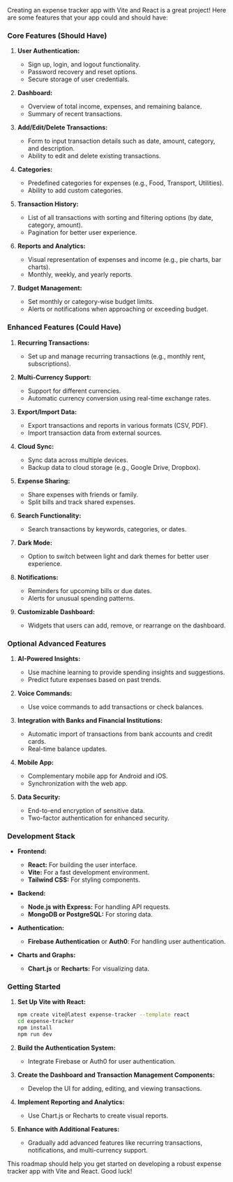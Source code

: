 Creating an expense tracker app with Vite and React is a great project! Here are some features that your app could and should have:

### Core Features (Should Have)
1. **User Authentication:**
   - Sign up, login, and logout functionality.
   - Password recovery and reset options.
   - Secure storage of user credentials.

2. **Dashboard:**
   - Overview of total income, expenses, and remaining balance.
   - Summary of recent transactions.

3. **Add/Edit/Delete Transactions:**
   - Form to input transaction details such as date, amount, category, and description.
   - Ability to edit and delete existing transactions.

4. **Categories:**
   - Predefined categories for expenses (e.g., Food, Transport, Utilities).
   - Ability to add custom categories.

5. **Transaction History:**
   - List of all transactions with sorting and filtering options (by date, category, amount).
   - Pagination for better user experience.

6. **Reports and Analytics:**
   - Visual representation of expenses and income (e.g., pie charts, bar charts).
   - Monthly, weekly, and yearly reports.

7. **Budget Management:**
   - Set monthly or category-wise budget limits.
   - Alerts or notifications when approaching or exceeding budget.

### Enhanced Features (Could Have)
1. **Recurring Transactions:**
   - Set up and manage recurring transactions (e.g., monthly rent, subscriptions).

2. **Multi-Currency Support:**
   - Support for different currencies.
   - Automatic currency conversion using real-time exchange rates.

3. **Export/Import Data:**
   - Export transactions and reports in various formats (CSV, PDF).
   - Import transaction data from external sources.

4. **Cloud Sync:**
   - Sync data across multiple devices.
   - Backup data to cloud storage (e.g., Google Drive, Dropbox).

5. **Expense Sharing:**
   - Share expenses with friends or family.
   - Split bills and track shared expenses.

6. **Search Functionality:**
   - Search transactions by keywords, categories, or dates.

7. **Dark Mode:**
   - Option to switch between light and dark themes for better user experience.

8. **Notifications:**
   - Reminders for upcoming bills or due dates.
   - Alerts for unusual spending patterns.

9. **Customizable Dashboard:**
   - Widgets that users can add, remove, or rearrange on the dashboard.

### Optional Advanced Features
1. **AI-Powered Insights:**
   - Use machine learning to provide spending insights and suggestions.
   - Predict future expenses based on past trends.

2. **Voice Commands:**
   - Use voice commands to add transactions or check balances.

3. **Integration with Banks and Financial Institutions:**
   - Automatic import of transactions from bank accounts and credit cards.
   - Real-time balance updates.

4. **Mobile App:**
   - Complementary mobile app for Android and iOS.
   - Synchronization with the web app.

5. **Data Security:**
   - End-to-end encryption of sensitive data.
   - Two-factor authentication for enhanced security.

### Development Stack
- **Frontend:**
  - **React:** For building the user interface.
  - **Vite:** For a fast development environment.
  - **Tailwind CSS:** For styling components.

- **Backend:**
  - **Node.js with Express:** For handling API requests.
  - **MongoDB or PostgreSQL:** For storing data.

- **Authentication:**
  - **Firebase Authentication** or **Auth0**: For handling user authentication.

- **Charts and Graphs:**
  - **Chart.js** or **Recharts:** For visualizing data.

### Getting Started
1. **Set Up Vite with React:**
   ```sh
   npm create vite@latest expense-tracker --template react
   cd expense-tracker
   npm install
   npm run dev
   ```

2. **Build the Authentication System:**
   - Integrate Firebase or Auth0 for user authentication.

3. **Create the Dashboard and Transaction Management Components:**
   - Develop the UI for adding, editing, and viewing transactions.

4. **Implement Reporting and Analytics:**
   - Use Chart.js or Recharts to create visual reports.

5. **Enhance with Additional Features:**
   - Gradually add advanced features like recurring transactions, notifications, and multi-currency support.

This roadmap should help you get started on developing a robust expense tracker app with Vite and React. Good luck!
